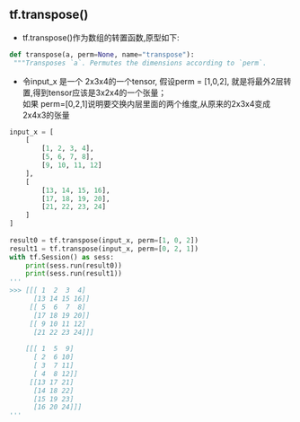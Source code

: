 ## tf.transpose()
 * tf.transpose()作为数组的转置函数,原型如下:
 ```python
 def transpose(a, perm=None, name="transpose"):
  """Transposes `a`. Permutes the dimensions according to `perm`.
 ```
 * 令input_x 是一个 2x3x4的一个tensor, 假设perm = [1,0,2], 就是将最外2层转置,得到tensor应该是3x2x4的一个张量；<br>
 如果 perm=[0,2,1]说明要交换内层里面的两个维度,从原来的2x3x4变成2x4x3的张量
```python
input_x = [  
    [  
        [1, 2, 3, 4],  
        [5, 6, 7, 8],  
        [9, 10, 11, 12]  
    ],  
    [  
        [13, 14, 15, 16],  
        [17, 18, 19, 20],  
        [21, 22, 23, 24]  
    ]
]  
  
result0 = tf.transpose(input_x, perm=[1, 0, 2])
result1 = tf.transpose(input_x, perm=[0, 2, 1])
with tf.Session() as sess:
    print(sess.run(result0))
    print(sess.run(result1))
'''
>>> [[[ 1  2  3  4]
      [13 14 15 16]]
     [[ 5  6  7  8]
      [17 18 19 20]]
     [[ 9 10 11 12]
      [21 22 23 24]]]
      
    [[[ 1  5  9]
      [ 2  6 10]
      [ 3  7 11]
      [ 4  8 12]]
     [[13 17 21]
      [14 18 22]
      [15 19 23]
      [16 20 24]]]
'''
```
